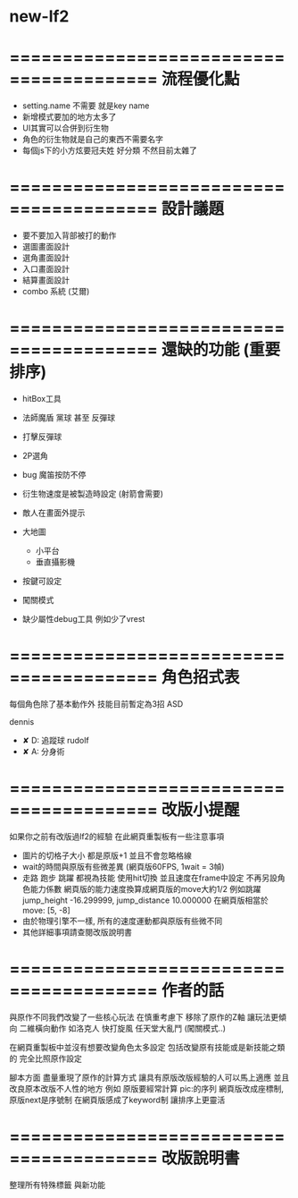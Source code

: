 # new-lf2

========================================
流程優化點
========================================

- setting.name 不需要 就是key name
- 新增模式要加的地方太多了
- UI其實可以合併到衍生物
- 角色的衍生物就是自己的東西不需要名字
- 每個js下的小方炫要冠夫姓 好分類 不然目前太雜了

========================================
設計議題
========================================

- 要不要加入背部被打的動作
- 選圖畫面設計
- 選角畫面設計
- 入口畫面設計
- 結算畫面設計
- combo 系統 (艾爾)

========================================
還缺的功能 (重要排序)
========================================

- hitBox工具


- 法師魔盾 黨球 甚至 反彈球
- 打擊反彈球



- 2P選角

- bug 魔笛按防不停
- 衍生物速度是被製造時設定 (射箭會需要)

- 敵人在畫面外提示


- 大地圖
    - 小平台
    - 垂直攝影機

- 按鍵可設定

- 闖關模式


- 缺少屬性debug工具 例如少了vrest

========================================
角色招式表
========================================
每個角色除了基本動作外 技能目前暫定為3招 ASD

dennis
- ✘ D: 追蹤球
rudolf
- ✘ A: 分身術

========================================
改版小提醒
========================================
如果你之前有改版過lf2的經驗 在此網頁重製板有一些注意事項

- 圖片的切格子大小 都是原版+1 並且不會忽略格線
- wait的時間與原版有些微差異 (網頁版60FPS, 1wait = 3幀)
- 走路 跑步 跳躍 都視為技能 使用hit切換 並且速度在frame中設定 不再另設角色能力係數
  網頁版的能力速度換算成網頁版的move大約1/2 
  例如跳躍jump_height -16.299999, jump_distance 10.000000
  在網頁版相當於 move: [5, -8]
- 由於物理引擎不一樣, 所有的速度運動都與原版有些微不同 
- 其他詳細事項請查閱改版說明書


========================================
作者的話
========================================


與原作不同我們改變了一些核心玩法
在慎重考慮下 移除了原作的Z軸 讓玩法更傾向 二維橫向動作 如洛克人 快打旋風 任天堂大亂鬥
(闖關模式..)

在網頁重製板中並沒有想要改變角色太多設定 包括改變原有技能或是新技能之類的
完全比照原作設定

腳本方面 盡量重現了原作的計算方式 讓具有原版改版經驗的人可以馬上適應
並且改良原本改版不人性的地方 例如 原版要經常計算 pic:的序列 網頁版改成座標制, 原版next是序號制 在網頁版感成了keyword制 讓排序上更靈活


========================================
改版說明書
========================================

整理所有特殊標籤 與新功能










